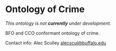 # Ontology of Crime
*This ontology is not **currently** under development.*

BFO and CCO conformant ontology of crime.

Contact info: 
Alec Sculley
alecscul@buffalo.edu
